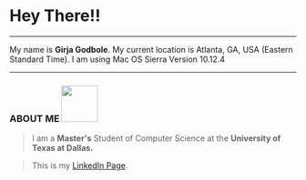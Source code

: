 # Hey There!!
* * *
My name is **Girja Godbole**. 
My current location is Atlanta, GA, USA (Eastern Standard Time).
I am using Mac OS Sierra Version 10.12.4
* * *

### ABOUT ME <img src="http://2.bp.blogspot.com/-8P_iI3YueO0/T73feHn5VSI/AAAAAAAAAiw/N5N3HmVmk9I/s1600/6a00d834516a0869e2016760f339c3970b-800wi.jpg" width="64"/>

>I am a **Master's** Student of Computer Science at the **University of Texas at Dallas.**

>This is my [LinkedIn Page](https://www.linkedin.com/in/girija-godbole-1845847b).  
